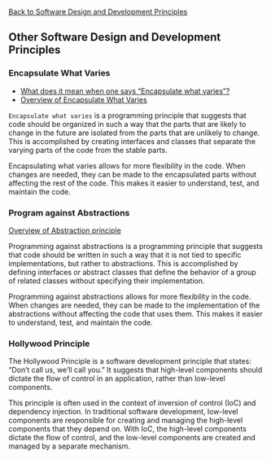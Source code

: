 [Back to Software Design and Development Principles](04-software-design-principles.md)
## Other Software Design and Development Principles

### Encapsulate What Varies
- [What does it mean when one says “Encapsulate what varies”?](https://softwareengineering.stackexchange.com/questions/337413/what-does-it-mean-when-one-says-encapsulate-what-varies)
- [Overview of Encapsulate What Varies](https://bootcamp.uxdesign.cc/software-design-principles-every-developers-should-know-23d24735518e)

`Encapsulate what varies` is a programming principle that suggests that code should be organized in such a way that the parts that are likely to change in the future are isolated from the parts that are unlikely to change. This is accomplished by creating interfaces and classes that separate the varying parts of the code from the stable parts.

Encapsulating what varies allows for more flexibility in the code. When changes are needed, they can be made to the encapsulated parts without affecting the rest of the code. This makes it easier to understand, test, and maintain the code.
### Program against Abstractions
[Overview of Abstraction principle](<https://en.wikipedia.org/wiki/Abstraction_principle_(computer_programming)>)

Programming against abstractions is a programming principle that suggests that code should be written in such a way that it is not tied to specific implementations, but rather to abstractions. This is accomplished by defining interfaces or abstract classes that define the behavior of a group of related classes without specifying their implementation.

Programming against abstractions allows for more flexibility in the code. When changes are needed, they can be made to the implementation of the abstractions without affecting the code that uses them. This makes it easier to understand, test, and maintain the code.
### Hollywood Principle
The Hollywood Principle is a software development principle that states: “Don’t call us, we’ll call you.” It suggests that high-level components should dictate the flow of control in an application, rather than low-level components.

This principle is often used in the context of inversion of control (IoC) and dependency injection. In traditional software development, low-level components are responsible for creating and managing the high-level components that they depend on. With IoC, the high-level components dictate the flow of control, and the low-level components are created and managed by a separate mechanism.
